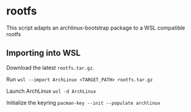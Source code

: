# rootfs

This script adapts an archlinux-bootstrap package to a WSL compatible rootfs

## Importing into WSL

Download the latest `rootfs.tar.gz`.

Run `wsl --import ArchLinux <TARGET_PATH> rootfs.tar.gz`

Launch ArchLinux `wsl -d ArchLinux`

Initialize the keyring `pacman-key --init --populate archlinux`
